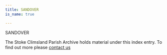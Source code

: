 ```yaml
---
title: SANDOVER
is_name: true

---
```


SANDOVER


The Stoke Climsland Parish Archive holds material under this index entry. To find out more please [contact us](/contact/)
